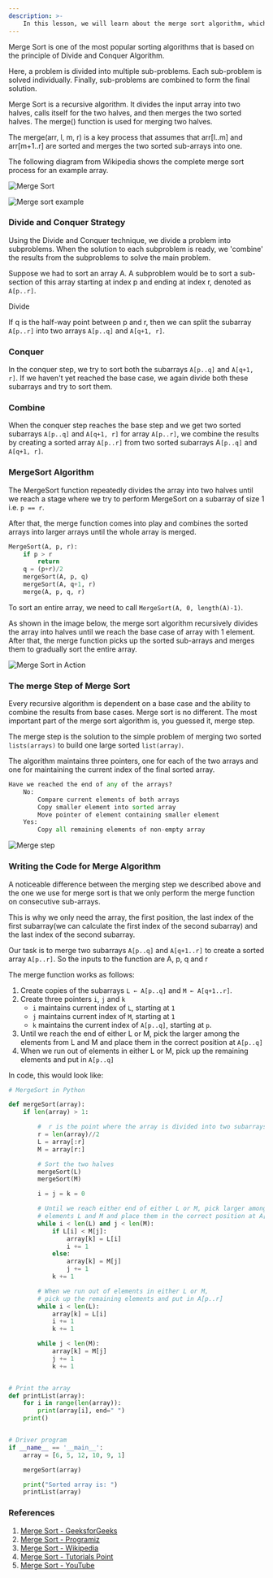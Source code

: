 ```yaml
---
description: >-
    In this lesson, we will learn about the merge sort algorithm, which is a divide and conquer algorithm. We will also learn about the time complexity of the merge sort algorithm.
---
```


Merge Sort is one of the most popular sorting algorithms that is based on the principle of Divide and Conquer Algorithm.

Here, a problem is divided into multiple sub-problems. Each sub-problem is solved individually. Finally, sub-problems are combined to form the final solution.

Merge Sort is a recursive algorithm. It divides the input array into two halves, calls itself for the two halves, and then merges the two sorted halves. The merge() function is used for merging two halves.

The merge(arr, l, m, r) is a key process that assumes that arr[l..m] and arr[m+1..r] are sorted and merges the two sorted sub-arrays into one.

The following diagram from Wikipedia shows the complete merge sort process for an example array.

![Merge Sort](https://upload.wikimedia.org/wikipedia/commons/c/cc/Merge-sort-example-300px.gif)

![Merge sort example](https://cdn.programiz.com/cdn/farfuture/PRTu8e23Uz212XPrrzN_uqXkVZVY_E0Ta8GZp61-zvw/mtime:1586425911/sites/tutorial2program/files/merge-sort-example_0.png)

### Divide and Conquer Strategy
Using the Divide and Conquer technique, we divide a problem into subproblems. When the solution to each subproblem is ready, we 'combine' the results from the subproblems to solve the main problem.

Suppose we had to sort an array A. A subproblem would be to sort a sub-section of this array starting at index p and ending at index r, denoted as `A[p..r]`.

Divide

If q is the half-way point between p and r, then we can split the subarray `A[p..r]` into two arrays `A[p..q]` and `A[q+1, r]`.

### Conquer

In the conquer step, we try to sort both the subarrays `A[p..q]` and `A[q+1, r]`. If we haven't yet reached the base case, we again divide both these subarrays and try to sort them.

### Combine

When the conquer step reaches the base step and we get two sorted subarrays `A[p..q]` and `A[q+1, r]` for array `A[p..r]`, we combine the results by creating a sorted array `A[p..r]` from two sorted subarrays A`[p..q]` and `A[q+1, r]`.

### MergeSort Algorithm
The MergeSort function repeatedly divides the array into two halves until we reach a stage where we try to perform MergeSort on a subarray of size 1 i.e. `p == r`.

After that, the merge function comes into play and combines the sorted arrays into larger arrays until the whole array is merged.

```python
MergeSort(A, p, r):
    if p > r 
        return
    q = (p+r)/2
    mergeSort(A, p, q)
    mergeSort(A, q+1, r)
    merge(A, p, q, r)
```

To sort an entire array, we need to call `MergeSort(A, 0, length(A)-1)`.

As shown in the image below, the merge sort algorithm recursively divides the array into halves until we reach the base case of array with 1 element. After that, the merge function picks up the sorted sub-arrays and merges them to gradually sort the entire array.

![Merge Sort in Action](https://cdn.programiz.com/cdn/farfuture/m8XujxD0B6qF81Hq-q30SP4nmJlMuaHdYNkKIyNt-hk/mtime:1586425921/sites/tutorial2program/files/merge-sort-in-action---merge-step-simple.png)

### The merge Step of Merge Sort
Every recursive algorithm is dependent on a base case and the ability to combine the results from base cases. Merge sort is no different. The most important part of the merge sort algorithm is, you guessed it, merge step.

The merge step is the solution to the simple problem of merging two sorted `lists(arrays)` to build one large sorted `list(array)`.

The algorithm maintains three pointers, one for each of the two arrays and one for maintaining the current index of the final sorted array.

```python
Have we reached the end of any of the arrays?
    No:
        Compare current elements of both arrays 
        Copy smaller element into sorted array
        Move pointer of element containing smaller element
    Yes:
        Copy all remaining elements of non-empty array
```

![Merge step](https://cdn.programiz.com/cdn/farfuture/QgWYSTEJPw6dD8z1dlTcZI-SBWqa8UhVJWvleCsiFA0/mtime:1586425928/sites/tutorial2program/files/merge-two-sorted-arrays.png)

### Writing the Code for Merge Algorithm
A noticeable difference between the merging step we described above and the one we use for merge sort is that we only perform the merge function on consecutive sub-arrays.

This is why we only need the array, the first position, the last index of the first subarray(we can calculate the first index of the second subarray) and the last index of the second subarray.

Our task is to merge two subarrays `A[p..q]` and `A[q+1..r]` to create a sorted array `A[p..r]`. So the inputs to the function are A, p, q and r

The merge function works as follows:

1. Create copies of the subarrays `L ← A[p..q]` and `M ← A[q+1..r]`.
2. Create three pointers `i`, `j` and `k`
    - `i` maintains current index of `L`, starting at `1`
    - `j` maintains current index of `M`, starting at `1`
    - `k` maintains the current index of `A[p..q]`, starting at `p`.
3. Until we reach the end of either L or M, pick the larger among the elements from L and M and place them in the correct position at `A[p..q]`
4. When we run out of elements in either L or M, pick up the remaining elements and put in `A[p..q]`


In code, this would look like:

```python
# MergeSort in Python

def mergeSort(array):
    if len(array) > 1:

        #  r is the point where the array is divided into two subarrays
        r = len(array)//2
        L = array[:r]
        M = array[r:]

        # Sort the two halves
        mergeSort(L)
        mergeSort(M)

        i = j = k = 0

        # Until we reach either end of either L or M, pick larger among
        # elements L and M and place them in the correct position at A[p..r]
        while i < len(L) and j < len(M):
            if L[i] < M[j]:
                array[k] = L[i]
                i += 1
            else:
                array[k] = M[j]
                j += 1
            k += 1

        # When we run out of elements in either L or M,
        # pick up the remaining elements and put in A[p..r]
        while i < len(L):
            array[k] = L[i]
            i += 1
            k += 1

        while j < len(M):
            array[k] = M[j]
            j += 1
            k += 1


# Print the array
def printList(array):
    for i in range(len(array)):
        print(array[i], end=" ")
    print()


# Driver program
if __name__ == '__main__':
    array = [6, 5, 12, 10, 9, 1]

    mergeSort(array)

    print("Sorted array is: ")
    printList(array)
```

### References

1. [Merge Sort - GeeksforGeeks](https://www.geeksforgeeks.org/merge-sort/)
2. [Merge Sort - Programiz](https://www.programiz.com/dsa/merge-sort)
3. [Merge Sort - Wikipedia](https://en.wikipedia.org/wiki/Merge_sort)
4. [Merge Sort - Tutorials Point](https://www.tutorialspoint.com/data_structures_algorithms/merge_sort_algorithm.htm)
5. [Merge Sort - YouTube](https://www.youtube.com/watch?v=JSceec-wEyw)